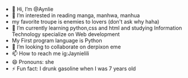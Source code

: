 - 👋 Hi, I’m @Aynlie
- 👀 I’m interested in reading manga, manhwa, manhua
- my favorite troupe is enemies to lovers (don't ask why haha)
- 🌱 I’m currently learning python,css and html and studying Information Technology specialize on Web development
- My First program language is Python
- 💞️ I’m looking to collaborate on derpixon eme 
- 📫 How to reach me ig:Jaynielili 
- 😄 Pronouns: she
- ⚡ Fun fact: I drunk gasoline when I was 7 years old 

<!---
Aynlie/Aynlie is a ✨ special ✨ repository because its `README.md` (this file) appears on your GitHub profile.
You can click the Preview link to take a look at your changes.
--->
